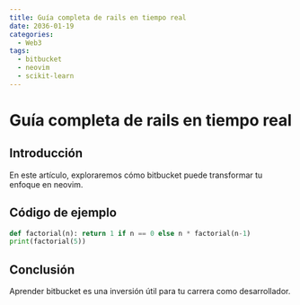 ```yaml
---
title: Guía completa de rails en tiempo real
date: 2036-01-19
categories:
  - Web3
tags:
  - bitbucket
  - neovim
  - scikit-learn
---
```


# Guía completa de rails en tiempo real

## Introducción

En este artículo, exploraremos cómo bitbucket puede transformar tu enfoque en neovim.

## Código de ejemplo

```python
def factorial(n): return 1 if n == 0 else n * factorial(n-1)
print(factorial(5))
```

## Conclusión

Aprender bitbucket es una inversión útil para tu carrera como desarrollador.